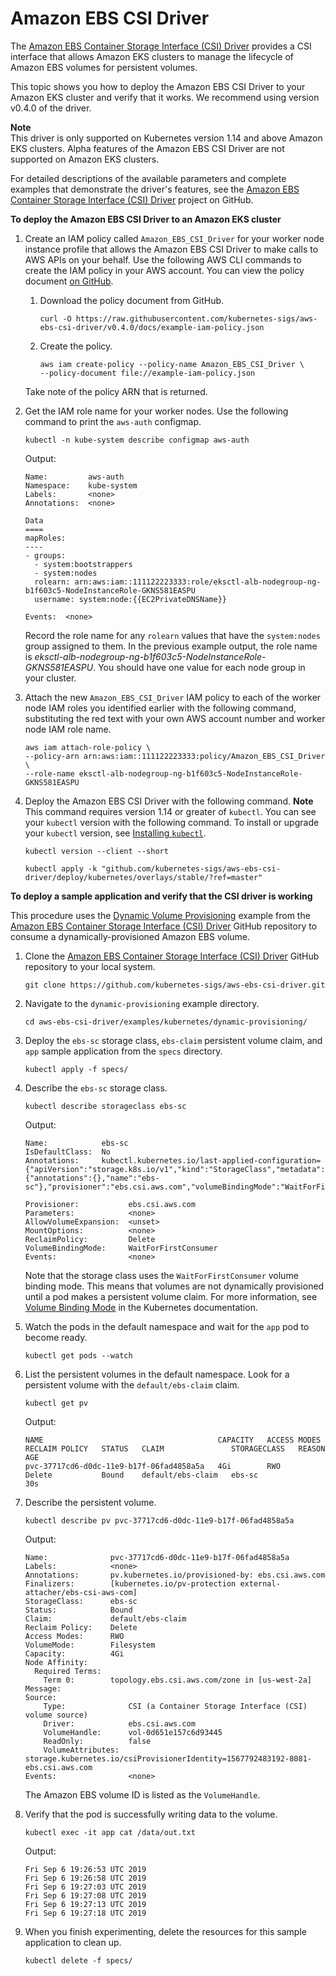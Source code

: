 # Amazon EBS CSI Driver<a name="ebs-csi"></a>

The [Amazon EBS Container Storage Interface \(CSI\) Driver](https://github.com/kubernetes-sigs/aws-ebs-csi-driver) provides a CSI interface that allows Amazon EKS clusters to manage the lifecycle of Amazon EBS volumes for persistent volumes\.

This topic shows you how to deploy the Amazon EBS CSI Driver to your Amazon EKS cluster and verify that it works\. We recommend using version v0\.4\.0 of the driver\.

**Note**  
This driver is only supported on Kubernetes version 1\.14 and above Amazon EKS clusters\. Alpha features of the Amazon EBS CSI Driver are not supported on Amazon EKS clusters\.

For detailed descriptions of the available parameters and complete examples that demonstrate the driver's features, see the [Amazon EBS Container Storage Interface \(CSI\) Driver](https://github.com/kubernetes-sigs/aws-ebs-csi-driver) project on GitHub\.

**To deploy the Amazon EBS CSI Driver to an Amazon EKS cluster**

1. Create an IAM policy called `Amazon_EBS_CSI_Driver` for your worker node instance profile that allows the Amazon EBS CSI Driver to make calls to AWS APIs on your behalf\. Use the following AWS CLI commands to create the IAM policy in your AWS account\. You can view the policy document [on GitHub](https://github.com/kubernetes-sigs/aws-ebs-csi-driver/blob/v0.4.0/docs/example-iam-policy.json)\.

   1. Download the policy document from GitHub\.

      ```
      curl -O https://raw.githubusercontent.com/kubernetes-sigs/aws-ebs-csi-driver/v0.4.0/docs/example-iam-policy.json
      ```

   1. Create the policy\.

      ```
      aws iam create-policy --policy-name Amazon_EBS_CSI_Driver \
      --policy-document file://example-iam-policy.json
      ```

   Take note of the policy ARN that is returned\.

1. Get the IAM role name for your worker nodes\. Use the following command to print the `aws-auth` configmap\.

   ```
   kubectl -n kube-system describe configmap aws-auth
   ```

   Output:

   ```
   Name:         aws-auth
   Namespace:    kube-system
   Labels:       <none>
   Annotations:  <none>
   
   Data
   ====
   mapRoles:
   ----
   - groups:
     - system:bootstrappers
     - system:nodes
     rolearn: arn:aws:iam::111122223333:role/eksctl-alb-nodegroup-ng-b1f603c5-NodeInstanceRole-GKNS581EASPU
     username: system:node:{{EC2PrivateDNSName}}
   
   Events:  <none>
   ```

   Record the role name for any `rolearn` values that have the `system:nodes` group assigned to them\. In the previous example output, the role name is *eksctl\-alb\-nodegroup\-ng\-b1f603c5\-NodeInstanceRole\-GKNS581EASPU*\. You should have one value for each node group in your cluster\.

1. Attach the new `Amazon_EBS_CSI_Driver` IAM policy to each of the worker node IAM roles you identified earlier with the following command, substituting the red text with your own AWS account number and worker node IAM role name\.

   ```
   aws iam attach-role-policy \
   --policy-arn arn:aws:iam::111122223333:policy/Amazon_EBS_CSI_Driver \
   --role-name eksctl-alb-nodegroup-ng-b1f603c5-NodeInstanceRole-GKNS581EASPU
   ```

1. Deploy the Amazon EBS CSI Driver with the following command\.
**Note**  
This command requires version 1\.14 or greater of `kubectl`\. You can see your `kubectl` version with the following command\. To install or upgrade your `kubectl` version, see [Installing `kubectl`](install-kubectl.md)\.  

   ```
   kubectl version --client --short
   ```

   ```
   kubectl apply -k "github.com/kubernetes-sigs/aws-ebs-csi-driver/deploy/kubernetes/overlays/stable/?ref=master"
   ```

**To deploy a sample application and verify that the CSI driver is working**

This procedure uses the [Dynamic Volume Provisioning](https://github.com/kubernetes-sigs/aws-ebs-csi-driver/tree/master/examples/kubernetes/dynamic-provisioning) example from the [Amazon EBS Container Storage Interface \(CSI\) Driver](https://github.com/kubernetes-sigs/aws-ebs-csi-driver) GitHub repository to consume a dynamically\-provisioned Amazon EBS volume\.

1. Clone the [Amazon EBS Container Storage Interface \(CSI\) Driver](https://github.com/kubernetes-sigs/aws-ebs-csi-driver) GitHub repository to your local system\.

   ```
   git clone https://github.com/kubernetes-sigs/aws-ebs-csi-driver.git
   ```

1. Navigate to the `dynamic-provisioning` example directory\.

   ```
   cd aws-ebs-csi-driver/examples/kubernetes/dynamic-provisioning/
   ```

1. Deploy the `ebs-sc` storage class, `ebs-claim` persistent volume claim, and `app` sample application from the `specs` directory\.

   ```
   kubectl apply -f specs/
   ```

1. Describe the `ebs-sc` storage class\.

   ```
   kubectl describe storageclass ebs-sc
   ```

   Output:

   ```
   Name:            ebs-sc
   IsDefaultClass:  No
   Annotations:     kubectl.kubernetes.io/last-applied-configuration={"apiVersion":"storage.k8s.io/v1","kind":"StorageClass","metadata":{"annotations":{},"name":"ebs-sc"},"provisioner":"ebs.csi.aws.com","volumeBindingMode":"WaitForFirstConsumer"}
   
   Provisioner:           ebs.csi.aws.com
   Parameters:            <none>
   AllowVolumeExpansion:  <unset>
   MountOptions:          <none>
   ReclaimPolicy:         Delete
   VolumeBindingMode:     WaitForFirstConsumer
   Events:                <none>
   ```

   Note that the storage class uses the `WaitForFirstConsumer` volume binding mode\. This means that volumes are not dynamically provisioned until a pod makes a persistent volume claim\. For more information, see [Volume Binding Mode](https://kubernetes.io/docs/concepts/storage/storage-classes/#volume-binding-mode) in the Kubernetes documentation\.

1. Watch the pods in the default namespace and wait for the `app` pod to become ready\.

   ```
   kubectl get pods --watch
   ```

1. List the persistent volumes in the default namespace\. Look for a persistent volume with the `default/ebs-claim` claim\.

   ```
   kubectl get pv
   ```

   Output:

   ```
   NAME                                       CAPACITY   ACCESS MODES   RECLAIM POLICY   STATUS   CLAIM               STORAGECLASS   REASON   AGE
   pvc-37717cd6-d0dc-11e9-b17f-06fad4858a5a   4Gi        RWO            Delete           Bound    default/ebs-claim   ebs-sc                  30s
   ```

1. Describe the persistent volume\.

   ```
   kubectl describe pv pvc-37717cd6-d0dc-11e9-b17f-06fad4858a5a
   ```

   Output:

   ```
   Name:              pvc-37717cd6-d0dc-11e9-b17f-06fad4858a5a
   Labels:            <none>
   Annotations:       pv.kubernetes.io/provisioned-by: ebs.csi.aws.com
   Finalizers:        [kubernetes.io/pv-protection external-attacher/ebs-csi-aws-com]
   StorageClass:      ebs-sc
   Status:            Bound
   Claim:             default/ebs-claim
   Reclaim Policy:    Delete
   Access Modes:      RWO
   VolumeMode:        Filesystem
   Capacity:          4Gi
   Node Affinity:
     Required Terms:
       Term 0:        topology.ebs.csi.aws.com/zone in [us-west-2a]
   Message:
   Source:
       Type:              CSI (a Container Storage Interface (CSI) volume source)
       Driver:            ebs.csi.aws.com
       VolumeHandle:      vol-0d651e157c6d93445
       ReadOnly:          false
       VolumeAttributes:      storage.kubernetes.io/csiProvisionerIdentity=1567792483192-8081-ebs.csi.aws.com
   Events:                <none>
   ```

   The Amazon EBS volume ID is listed as the `VolumeHandle`\.

1. Verify that the pod is successfully writing data to the volume\.

   ```
   kubectl exec -it app cat /data/out.txt
   ```

   Output:

   ```
   Fri Sep 6 19:26:53 UTC 2019
   Fri Sep 6 19:26:58 UTC 2019
   Fri Sep 6 19:27:03 UTC 2019
   Fri Sep 6 19:27:08 UTC 2019
   Fri Sep 6 19:27:13 UTC 2019
   Fri Sep 6 19:27:18 UTC 2019
   ```

1. When you finish experimenting, delete the resources for this sample application to clean up\.

   ```
   kubectl delete -f specs/
   ```